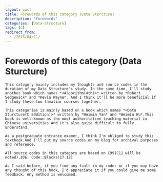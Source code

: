 ```yaml
---
layout: post
title: Forewords of this category (Data Sturcture)
description: "Forewords"
categories: [Data-Structure]
tags: [C]
redirect_from:
  - /2018/04/11/
---
```

# Forewords of this category (Data Sturcture)
 	This catogory mainly includes my thoughts and source codes in the duration of my Data Structure's study. In the same time, I'll study another book which names *<Algorithm(4th)>* written by *Robert Sedgewick* and *Kevin Wayne*. And I think it'll be more beneficial if I study these two famaliar courses together.
  
 	This categories is mainly based on a book which names *<Data Sturcture(C Eddition)>* written by *Weimin Yan* and *Weimin Wu*.This book is well-known as the most authoritative teaching material in Chinese universities.And it's also quite difficult to fully understand.
  
 	As a postgraduate entrance examer, I think I'm obliged to study this textbook.And I'll put my source codes on my blog for archival purposes and reference.
  
 	All source codes in this category are based on C99(C11 will be noted).IDE: Code::Blocks(17.12)
  
 	As I said before, if you find any fault in my codes or if you may have any thought of this book, I'd appreciate it if you could give me some feedback. Any method is welcomed.
